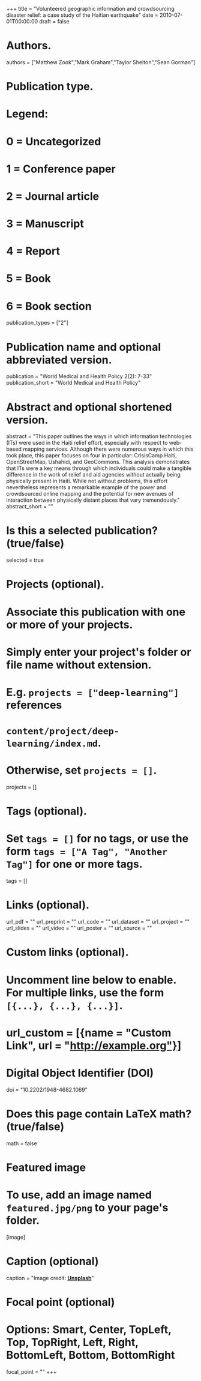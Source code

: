 +++
title = "Volunteered geographic information and crowdsourcing disaster relief: a case study of the Haitian earthquake"
date = 2010-07-01T00:00:00
draft = false

# Authors.
authors = ["Matthew Zook","Mark Graham","Taylor Shelton","Sean Gorman"]

# Publication type.
# Legend:
# 0 = Uncategorized
# 1 = Conference paper
# 2 = Journal article
# 3 = Manuscript
# 4 = Report
# 5 = Book
# 6 = Book section
publication_types = ["2"]

# Publication name and optional abbreviated version.
publication = "World Medical and Health Policy 2(2): 7-33"
publication_short = "World Medical and Health Policy"

# Abstract and optional shortened version.
abstract = "This paper outlines the ways in which information technologies (ITs) were used in the Haiti relief effort, especially with respect to web‐based mapping services. Although there were numerous ways in which this took place, this paper focuses on four in particular: CrisisCamp Haiti, OpenStreetMap, Ushahidi, and GeoCommons. This analysis demonstrates that ITs were a key means through which individuals could make a tangible difference in the work of relief and aid agencies without actually being physically present in Haiti. While not without problems, this effort nevertheless represents a remarkable example of the power and crowdsourced online mapping and the potential for new avenues of interaction between physically distant places that vary tremendously."
abstract_short = ""

# Is this a selected publication? (true/false)
selected = true

# Projects (optional).
#   Associate this publication with one or more of your projects.
#   Simply enter your project's folder or file name without extension.
#   E.g. `projects = ["deep-learning"]` references 
#   `content/project/deep-learning/index.md`.
#   Otherwise, set `projects = []`.
projects = []

# Tags (optional).
#   Set `tags = []` for no tags, or use the form `tags = ["A Tag", "Another Tag"]` for one or more tags.
tags = []

# Links (optional).
url_pdf = ""
url_preprint = ""
url_code = ""
url_dataset = ""
url_project = ""
url_slides = ""
url_video = ""
url_poster = ""
url_source = ""

# Custom links (optional).
#   Uncomment line below to enable. For multiple links, use the form `[{...}, {...}, {...}]`.
# url_custom = [{name = "Custom Link", url = "http://example.org"}]

# Digital Object Identifier (DOI)
doi = "10.2202/1948-4682.1069"

# Does this page contain LaTeX math? (true/false)
math = false

# Featured image
# To use, add an image named `featured.jpg/png` to your page's folder. 
[image]
  # Caption (optional)
  caption = "Image credit: [**Unsplash**](https://unsplash.com/photos/pLCdAaMFLTE)"

  # Focal point (optional)
  # Options: Smart, Center, TopLeft, Top, TopRight, Left, Right, BottomLeft, Bottom, BottomRight
  focal_point = ""
+++


